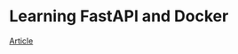 # Learning FastAPI and Docker
[Article](https://dev.to/danchei99/getting-started-with-fast-api-and-docker-part-1-54oo)
